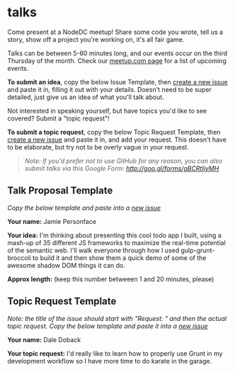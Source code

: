 # talks

Come present at a NodeDC meetup! Share some code you wrote, tell us a story, show off a project you're working on, it's all fair game.

Talks can be between 5-60 minutes long, and our events occur on the third Thursday of the month. Check our [meetup.com page](http://www.meetup.com/node-dc) for a list of upcoming events.

**To submit an idea**, copy the below Issue Template, then [create a new issue](https://github.com/NodeDC/talks/issues/new) and paste it in, filling it out with your details. Doesn't need to be super detailed, just give us an idea of what you'll talk about. 

Not interested in speaking yourself, but have topics you'd like to see covered? Submit a "topic request"!

**To submit a topic request**, copy the below Topic Request Template, then [create a new issue](https://github.com/NodeDC/talks/issues/new) and paste it in, and add your request. This doesn't have to be elaborate, but try not to be overly vague in your request.

> _Note: If you'd prefer not to use GitHub for any reason, you can also submit talks via this Google Form: http://goo.gl/forms/gBCRtIiyMH_

## Talk Proposal Template

_Copy the below template and paste into a [new issue](https://github.com/NodeDC/talks/issues/new)_

**Your name:** Jamie Personface

**Your idea:** I'm thinking about presenting this cool todo app I built, using a mash-up of 35 different JS frameworks to maximize the real-time potential of the semantic web. I'll walk everyone through how I used gulp-grunt-broccoli to build it and then show them a quick demo of some of the awesome shadow DOM things it can do.

**Approx length:** (keep this number betweeen 1 and 20 minutes, please)

## Topic Request Template

_Note: the title of the issue should start with "Request: " and then the actual topic request. Copy the below template and paste it into a [new issue](https://github.com/NodeDC/talks/issues/new)_

**Your name:** Dale Doback

**Your topic request:** I'd really like to learn how to properly use Grunt in my development workflow so I have more time to do karate in the garage.
